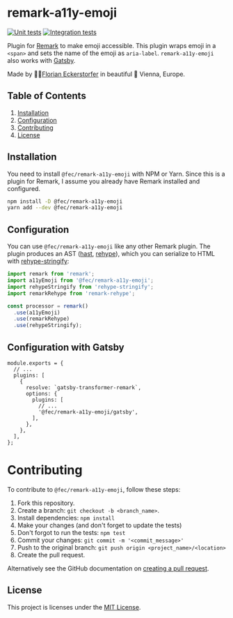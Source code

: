 # remark-a11y-emoji

[![Unit tests](https://github.com/florianeckerstorfer/remark-a11y-emoji/actions/workflows/test.yml/badge.svg)](https://github.com/florianeckerstorfer/remark-a11y-emoji/actions/workflows/test.yml)
[![Integration tests](https://github.com/florianeckerstorfer/remark-a11y-emoji/actions/workflows/integration.yml/badge.svg)](https://github.com/florianeckerstorfer/remark-a11y-emoji/actions/workflows/integration.yml)

Plugin for [Remark](https://remark.js.org) to make emoji accessible. This plugin wraps emoji in a `<span>` and sets the name of the emoji as `aria-label`. `remark-a11y-emoji` also works with [Gatsby](https://www.gatsbyjs.com).

Made by 👨‍💻[Florian Eckerstorfer](https://florian.ec) in beautiful 🎡 Vienna, Europe.

## Table of Contents

1. [Installation](#installation)
2. [Configuration](#configuration)
3. [Contributing](#contributing)
4. [License](#license)

## Installation

You need to install `@fec/remark-a11y-emoji` with NPM or Yarn. Since this is a plugin for Remark, I assume you already have Remark installed and configured.

```bash
npm install -D @fec/remark-a11y-emoji
yarn add --dev @fec/remark-a11y-emoji
```

## Configuration

You can use `@fec/remark-a11y-emoji` like any other Remark plugin. The plugin produces an AST ([hast](https://github.com/syntax-tree/hast), [rehype](https://github.com/rehypejs/rehype)), which you can serialize to HTML with [rehype-stringify](https://github.com/rehypejs/rehype/tree/main/packages/rehype-stringify):

```js
import remark from 'remark';
import a11yEmoji from '@fec/remark-a11y-emoji';
import rehypeStringify from 'rehype-stringify';
import remarkRehype from 'remark-rehype';

const processor = remark()
  .use(a11yEmoji)
  .use(remarkRehype)
  .use(rehypeStringify);
```

## Configuration with Gatsby

```
module.exports = {
  // ...
  plugins: [
    {
      resolve: `gatsby-transformer-remark`,
      options: {
        plugins: [
          // ...
          '@fec/remark-a11y-emoji/gatsby',
        ],
      },
    },
  ],
};
```

# Contributing

To contribute to `@fec/remark-a11y-emoji`, follow these steps:

1. Fork this repository.
2. Create a branch: `git checkout -b <branch_name>`.
3. Install dependencies: `npm install`
4. Make your changes (and don't forget to update the tests)
5. Don't forgot to run the tests: `npm test`
6. Commit your changes: `git commit -m '<commit_message>'`
7. Push to the original branch: `git push origin <project_name>/<location>`
8. Create the pull request.

Alternatively see the GitHub documentation on [creating a pull request](https://help.github.com/en/github/collaborating-with-issues-and-pull-requests/creating-a-pull-request).

## License

This project is licenses under the [MIT License](LICENSE).
